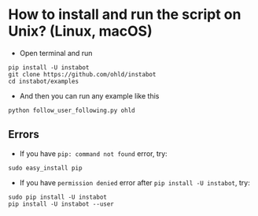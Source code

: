 # How to install and run the script on Unix? (Linux, macOS)
* Open terminal and run
```
pip install -U instabot
git clone https://github.com/ohld/instabot
cd instabot/examples
```

* And then you can run any example like this
```
python follow_user_following.py ohld
```

## Errors

* If you have `pip: command not found` error, try:
```
sudo easy_install pip
```

* If you have `permission denied` error after `pip install -U instabot`, try:
```
sudo pip install -U instabot
pip install -U instabot --user
```
